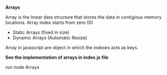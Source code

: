 **Arrays**

Array is the linear data structure that stores the data in contigious memory locations. Array index starts from zero (0)

- Static Arrays (fixed in size)
- Dynamic Arrays (Automatic Resize)

Array in javascript are object in which the indexes acts as keys.

**See the implementation of arrays in index.js file**

run node Arrays